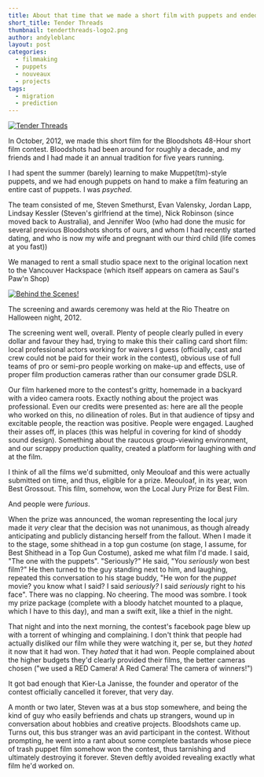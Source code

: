 ```yaml
---
title: About that time that we made a short film with puppets and ended up destroying a long-running film contest
short_title: Tender Threads
thumbnail: tenderthreads-logo2.png
author: andyleblanc
layout: post
categories:
  - filmmaking
  - puppets
  - nouveaux
  - projects
tags:
  - migration
  - prediction
---
```

[![Tender Threads](https://img.youtube.com/vi/DRI2dUiciJQ/0.jpg)](https://www.youtube.com/watch?v=DRI2dUiciJQ)

In October, 2012, we made this short film for the Bloodshots 48-Hour short film contest.  Bloodshots had been around for roughly a decade, and my friends and I had made it an annual tradition for five years running.

I had spent the summer (barely) learning to make Muppet(tm)-style puppets, and we had enough puppets on hand to make a film featuring an entire cast of puppets.  I was *psyched*.

The team consisted of me, Steven Smethurst, Evan Valensky, Jordan Lapp, Lindsay Kessler (Steven's girlfriend at the time), Nick Robinson (since moved back to Australia), and Jennifer Woo (who had done the music for several previous Bloodshots shorts of ours, and whom I had recently started dating, and who is now my wife and pregnant with our third child (life comes at you fast))

We managed to rent a small studio space next to the original location next to the Vancouver Hackspace (which itself appears on camera as Saul's Paw'n Shop)

[![Behind the Scenes!](https://img.youtube.com/vi/djSJt_Rrx1Y/0.jpg)](https://www.youtube.com/watch?v=djSJt_Rrx1Y)

The screening and awards ceremony was held at the Rio Theatre on Halloween night, 2012.

The screening went well, overall. Plenty of people clearly pulled in every dollar and favour they had, trying to make this their calling card short film: local professional actors working for waivers I guess (officially, cast and crew could not be paid for their work in the contest), obvious use of full teams of pro or semi-pro people working on make-up and effects, use of proper film production cameras rather than our consumer grade DSLR.

Our film harkened more to the contest's gritty, homemade in a backyard with a video camera roots. Exactly nothing about the project was professional.  Even our credits were presented as: here are all the people who worked on this, no dilineation of roles. But in that audience of tipsy and excitable people, the reaction was positive.  People were engaged.  Laughed their asses off, in places (this was helpful in covering for kind of shoddy sound design).  Something about the raucous group-viewing environment, and our scrappy production quality, created a platform for laughing with *and* at the film.

I think of all the films we'd submitted, only Meouloaf and this were actually submitted on time, and thus, eligible for a prize.  Meouloaf, in its year, won Best Grossout.  This film, somehow, won the Local Jury Prize for Best Film.

And people were *furious*.

When the prize was announced, the woman representing the local jury made it *very* clear that the decision was not unanimous, as though already anticipating and publicly distancing herself from the fallout.  When I made it to the stage, some shithead in a top gun costume (on stage, I assume, for Best Shithead in a Top Gun Costume), asked me what film I'd made.  I said, "The one with the puppets".  "Seriously?"  He said, "You *seriously* won best film?"  He then turned to the guy standing next to him, and laughing, repeated this conversation to his stage buddy, "He won for the *puppet* movie?  you know what I said?  I said *seriously?*  I said *seriously* right to his face". There was no clapping.  No cheering.  The mood was sombre.  I took my prize package (complete with a bloody hatchet mounted to a plaque, which I have to this day), and man a swift exit, like a thief in the night.

That night and into the next morning, the contest's facebook page blew up with a torrent of whinging and complaining.  I don't think that people had actually disliked our film while they were watching it, per se, but they *hated* it now that it had won.  They *hated* that it had won.  People complained about the higher budgets they'd clearly provided their films, the better cameras chosen ("we used a RED Camera!  A Red Camera!  The camera of winners!")

It got bad enough that Kier-La Janisse, the founder and operator of the contest officially cancelled it forever, that very day.


A month or two later, Steven was at a bus stop somewhere, and being the kind of guy who easily befriends and chats up strangers, wound up in conversation about hobbies and creative projects.  Bloodshots came up.  Turns out, this bus stranger was an avid participant in the contest.  Without prompting, he went into a rant about some complete bastards whose piece of trash puppet film somehow won the contest, thus tarnishing and ultimately destroying it forever.  Steven deftly avoided revealing exactly what film he'd worked on.
